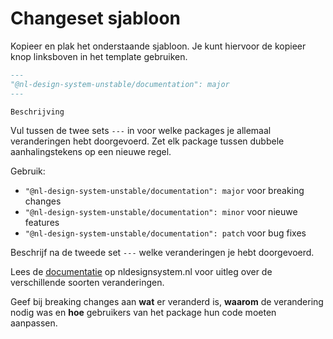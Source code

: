 # Changeset sjabloon

Kopieer en plak het onderstaande sjabloon. Je kunt hiervoor de kopieer knop linksboven in het template gebruiken.

```markdown
---
"@nl-design-system-unstable/documentation": major
---

Beschrijving
```

Vul tussen de twee sets `---` in voor welke packages je allemaal veranderingen hebt doorgevoerd. Zet elk package tussen
dubbele aanhalingstekens op een nieuwe regel.

Gebruik:

- `"@nl-design-system-unstable/documentation": major` voor breaking changes
- `"@nl-design-system-unstable/documentation": minor` voor nieuwe features
- `"@nl-design-system-unstable/documentation": patch` voor bug fixes

Beschrijf na de tweede set `---` welke veranderingen je hebt doorgevoerd.

Lees de [documentatie][1] op nldesignsystem.nl voor uitleg over de verschillende soorten veranderingen.

Geef bij breaking changes aan **wat** er veranderd is, **waarom** de verandering nodig was en **hoe** gebruikers van het
package hun code moeten aanpassen.

[1]: https://nldesignsystem.nl/handboek/designer/overzicht

